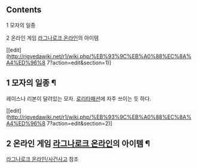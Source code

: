 ## Contents

    

1 모자의 일종

2 온라인 게임 [라그나로크 온라인](%EB%9D%BC%EA%B7%B8%EB%82%98%EB%A1%9C%ED%81%AC%20%EC%98%A8%EB%9D%BC%EC%9D%B8.md)의 아이템

[[edit](http://rigvedawiki.net/r1/wiki.php/%EB%93%9C%EB%A0%88%EC%8A%A4%ED%96%8
7?action=edit&section=1)]

## 1 모자의 일종 ¶

레이스나 리본이 달려있는 모자. [로리타패션](%EB%A1%9C%EB%A6%AC%ED%83%80%20%ED%8C%A8%EC%85%98.md)에 자주 쓰이는 듯 하다.

  

[[edit](http://rigvedawiki.net/r1/wiki.php/%EB%93%9C%EB%A0%88%EC%8A%A4%ED%96%8
7?action=edit&section=2)]

## 2 온라인 게임 [라그나로크 온라인](%EB%9D%BC%EA%B7%B8%EB%82%98%EB%A1%9C%ED%81%AC%20%EC%98%A8%EB%9D%BC%EC%9D%B8.md)의 아이템 ¶

[라그나로크 온라인/사건사고](%EB%9D%BC%EA%B7%B8%EB%82%98%EB%A1%9C%ED%81%AC%20%EC%98%A8%EB%9D%BC%EC%9D%B8/%EC%82%AC%EA%B1%B4%EC%82%AC%EA%B3%A0.md) 참조

